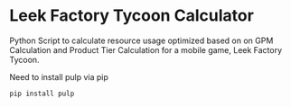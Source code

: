 # Leek Factory Tycoon Calculator

Python Script to calculate resource usage optimized based on on GPM Calculation and Product Tier Calculation for a mobile game, Leek Factory Tycoon.

Need to install pulp via pip

```bash
pip install pulp
```

